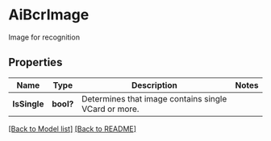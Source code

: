 # AiBcrImage
Image for recognition             

## Properties
Name | Type | Description | Notes
------------ | ------------- | ------------- | -------------
**IsSingle** | **bool?** | Determines that image contains single VCard or more.              | 


[[Back to Model list]](Models.md) [[Back to README]](README.md)

